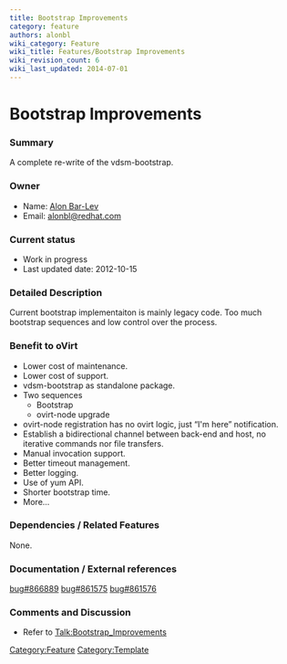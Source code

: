 ```yaml
---
title: Bootstrap Improvements
category: feature
authors: alonbl
wiki_category: Feature
wiki_title: Features/Bootstrap Improvements
wiki_revision_count: 6
wiki_last_updated: 2014-07-01
---
```


# Bootstrap Improvements

### Summary

A complete re-write of the vdsm-bootstrap.

### Owner

*   Name: [Alon Bar-Lev](User:Alonbl)
*   Email: <alonbl@redhat.com>

### Current status

*   Work in progress
*   Last updated date: 2012-10-15

### Detailed Description

Current bootstrap implementaiton is mainly legacy code. Too much bootstrap sequences and low control over the process.

### Benefit to oVirt

*   Lower cost of maintenance.
*   Lower cost of support.
*   vdsm-bootstrap as standalone package.
*   Two sequences
    -   Bootstrap
    -   ovirt-node upgrade
*   ovirt-node registration has no ovirt logic, just “I'm here” notification.
*   Establish a bidirectional channel between back-end and host, no iterative commands nor file transfers.
*   Manual invocation support.
*   Better timeout management.
*   Better logging.
*   Use of yum API.
*   Shorter bootstrap time.
*   More...

### Dependencies / Related Features

None.

### Documentation / External references

[bug#866889](https://bugzilla.redhat.com/show_bug.cgi?id=866889) [bug#861575](https://bugzilla.redhat.com/show_bug.cgi?id=861575) [bug#861576](https://bugzilla.redhat.com/show_bug.cgi?id=861576)

### Comments and Discussion

*   Refer to <Talk:Bootstrap_Improvements>

<Category:Feature> <Category:Template>
